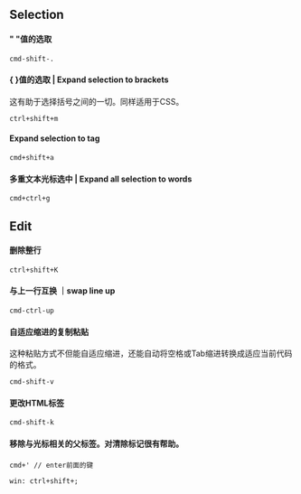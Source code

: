 ## Selection

#### " "值的选取
	cmd-shift-.

#### { }值的选取 | Expand selection to brackets
这有助于选择括号之间的一切。同样适用于CSS。

    ctrl+shift+m

#### Expand selection to tag

    cmd+shift+a

#### 多重文本光标选中 | Expand all selection to words

    cmd+ctrl+g


## Edit

#### 删除整行

    ctrl+shift+K

#### 与上一行互换 ｜swap line up

    cmd-ctrl-up

#### 自适应缩进的复制粘贴
这种粘贴方式不但能自适应缩进，还能自动将空格或Tab缩进转换成适应当前代码的格式。

    cmd-shift-v

#### 更改HTML标签

    cmd-shift-k

#### 移除与光标相关的父标签。对清除标记很有帮助。

    cmd+' // enter前面的键

    win: ctrl+shift+;
